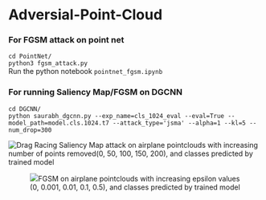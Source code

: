 # Adversial-Point-Cloud
### For FGSM attack on point net 
```cd PointNet/``` <br/>
```python3 fgsm_attack.py ``` <br/>
Run the python notebook ```pointnet_fgsm.ipynb```

### For running Saliency Map/FGSM on DGCNN
```cd DGCNN/``` <br/>
```python saurabh_dgcnn.py --exp_name=cls_1024_eval --eval=True --model_path=model.cls.1024.t7 --attack_type='jsma' --alpha=1 --kl=5 --num_drop=300```

![Drag Racing](images/sma_attack.png)
Saliency Map attack on airplane pointclouds with increasing number of points removed(0, 50, 100, 150, 200), and classes predicted by trained model

<div style="text-align: center;">
<figure>
  <img
  src="images/pointcloud.png"
  <figcaption>FGSM on airplane pointclouds with increasing epsilon values (0, 0.001, 0.01, 0.1, 0.5), and classes predicted by trained model</figcaption>
</figure>
</div>


